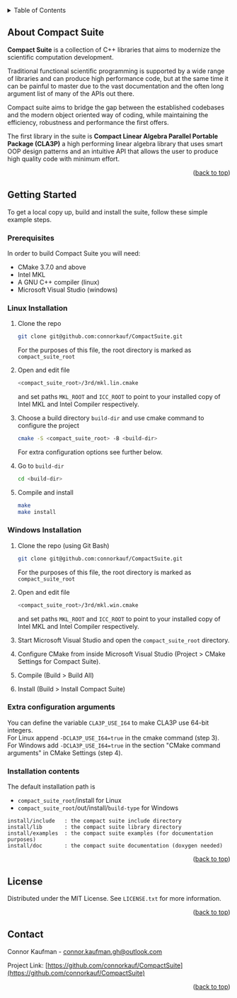 <a name="readme-top"></a>




<details>
  <summary>Table of Contents</summary>
  <ol>
    <li>
      <a href="#about-the-project">About Compact Suite</a>
    </li>
    <li>
      <a href="#getting-started">Getting Started</a>
      <ul>
        <li><a href="#prerequisites">Prerequisites</a></li>
        <li><a href="#linux-installation">Linux installation</a></li>
        <li><a href="#windows-installation">Windows installation</a></li>
        <li><a href="#extra-configuration-arguments">Extra configuration arguments</a></li>
        <li><a href="#installation-contents">Installation contents</a></li>
      </ul>
    </li>
    <li><a href="#license">License</a></li>
    <li><a href="#contact">Contact</a></li>
  </ol>
</details>




## About Compact Suite

**Compact Suite** is a collection of C++ libraries that aims to modernize the scientific computation development.

Traditional functional scientific programming is supported by a wide range of libraries and can produce high performance code, but at the same time it can be painful to master due to the vast documentation and the often long argument list of many of the APIs out there.

Compact suite aims to bridge the gap between the established codebases and the modern object oriented way of coding, while maintaining the efficiency, robustness and performance the first offers. 

The first library in the suite is **Compact Linear Algebra Parallel Portable Package (CLA3P)** a high performing linear algebra library that uses smart OOP design patterns and an intuitive API that allows the user to produce high quality code with minimum effort.

<p align="right">(<a href="#readme-top">back to top</a>)</p>




## Getting Started

To get a local copy up, build and install the suite, follow these simple example steps.

### Prerequisites

In order to build Compact Suite you will need:
* CMake 3.7.0 and above
* Intel MKL
* A GNU C++ compiler (linux)
* Microsoft Visual Studio (windows)

### Linux Installation

1. Clone the repo
   ```sh
   git clone git@github.com:connorkauf/CompactSuite.git
   ```
   For the purposes of this file, the root directory is marked as `compact_suite_root`

2. Open and edit file
   ```sh
   <compact_suite_root>/3rd/mkl.lin.cmake
   ```
   and set paths `MKL_ROOT` and `ICC_ROOT` to point to your installed copy of Intel MKL and Intel Compiler respectively.

3. Choose a build directory `build-dir` and use cmake command to configure the project
   ```sh
   cmake -S <compact_suite_root> -B <build-dir>
   ```
   For extra configuration options see further below.

4. Go to `build-dir`
   ```sh
   cd <build-dir>
   ```
5. Compile and install 
   ```sh
   make
   make install
   ```

### Windows Installation

1. Clone the repo (using Git Bash)
   ```sh
   git clone git@github.com:connorkauf/CompactSuite.git
   ```
   For the purposes of this file, the root directory is marked as `compact_suite_root`

2. Open and edit file
   ```sh
   <compact_suite_root>/3rd/mkl.win.cmake
   ```
   and set paths `MKL_ROOT` and `ICC_ROOT` to point to your installed copy of Intel MKL and Intel Compiler respectively.

3. Start Microsoft Visual Studio and open the `compact_suite_root` directory.

4. Configure CMake from inside Microsoft Visual Studio (Project > CMake Settings for Compact Suite).

5. Compile (Build > Build All)

6. Install (Build > Install Compact Suite)

### Extra configuration arguments

You can define the variable `CLA3P_USE_I64` to make CLA3P use 64-bit integers.  
For Linux append `-DCLA3P_USE_I64=true` in the cmake command (step 3).  
For Windows add `-DCLA3P_USE_I64=true` in the section "CMake command arguments" in CMake Settings (step 4).

### Installation contents

The default installation path is 
* `compact_suite_root`/install for Linux
* `compact_suite_root`/out/install/`build-type` for Windows
```
install/include   : the compact suite include directory
install/lib       : the compact suite library directory
install/examples  : the compact suite examples (for documentation purposes)
install/doc       : the compact suite documentation (doxygen needed)
```

<p align="right">(<a href="#readme-top">back to top</a>)</p>




## License

Distributed under the MIT License. See `LICENSE.txt` for more information.

<p align="right">(<a href="#readme-top">back to top</a>)</p>




## Contact

Connor Kaufman - connor.kaufman.gh@outlook.com

Project Link: [https://github.com/connorkauf/CompactSuite](https://github.com/connorkauf/CompactSuite)

<p align="right">(<a href="#readme-top">back to top</a>)</p>



